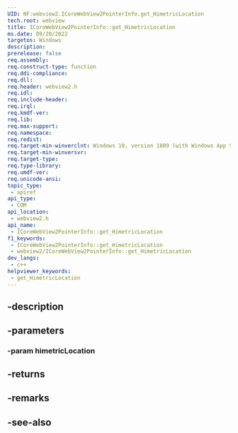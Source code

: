 ```yaml
---
UID: NF:webview2.ICoreWebView2PointerInfo.get_HimetricLocation
tech.root: webview
title: ICoreWebView2PointerInfo::get_HimetricLocation
ms.date: 09/20/2022
targetos: Windows
description: 
prerelease: false
req.assembly: 
req.construct-type: function
req.ddi-compliance: 
req.dll: 
req.header: webview2.h
req.idl: 
req.include-header: 
req.irql: 
req.kmdf-ver: 
req.lib: 
req.max-support: 
req.namespace: 
req.redist: 
req.target-min-winverclnt: Windows 10, version 1809 (with Windows App SDK 1.1 or later)
req.target-min-winversvr: 
req.target-type: 
req.type-library: 
req.umdf-ver: 
req.unicode-ansi: 
topic_type:
 - apiref
api_type:
 - COM
api_location:
 - webview2.h
api_name:
 - ICoreWebView2PointerInfo::get_HimetricLocation
f1_keywords:
 - ICoreWebView2PointerInfo::get_HimetricLocation
 - webview2/ICoreWebView2PointerInfo::get_HimetricLocation
dev_langs:
 - c++
helpviewer_keywords:
 - get_HimetricLocation
---
```


## -description

## -parameters

### -param himetricLocation

## -returns

## -remarks

## -see-also

